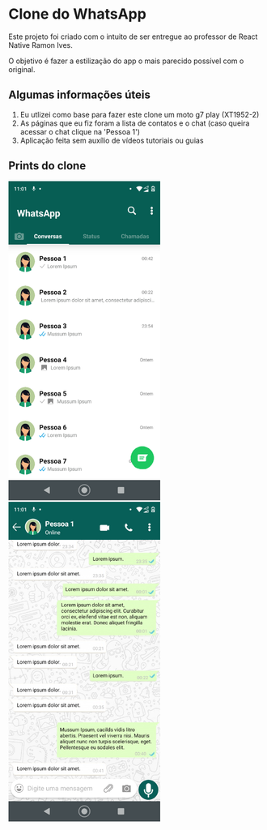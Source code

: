 <h1>Clone do WhatsApp</h1>
<p>Este projeto foi criado com o intuito de ser entregue ao professor de React Native Ramon Ives.</p>
<p>O objetivo é fazer a estilização do app o mais parecido possível com o original.</p>
<h2>Algumas informações úteis</h2>
<ol>
  <li>Eu utlizei como base para fazer este clone um moto g7 play (XT1952-2)</li>
  <li>As páginas que eu fiz foram a lista de contatos e o chat (caso queira acessar o chat clique na 'Pessoa 1')</li>
  <li>Aplicação feita sem auxílio de vídeos tutoriais ou guias</li>
</ol>
<h2>Prints do clone</h2>
<div>
  <img src="./assets/images/Imagem1.png" width="300" >
  <img src="./assets/images/Imagem2.png" width="300" >
</div>
